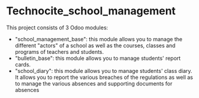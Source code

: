 # Technocite_school_management

This project consists of 3 Odoo modules:
- "school_management_base": this module allows you to manage the different "actors" of a school as well as the courses, classes and programs of teachers and students.
- "bulletin_base": this module allows you to manage students' report cards.
- "school_diary": this module allows you to manage students' class diary. It allows you to report the various breaches of the regulations as well as to manage the various absences and supporting documents for absences
